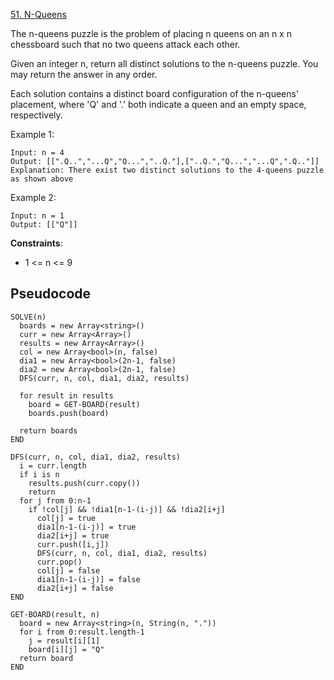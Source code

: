 [51. N-Queens](https://leetcode.com/problems/n-queens/)

The n-queens puzzle is the problem of placing n queens on an n x n chessboard such that no two queens attack each other.

Given an integer n, return all distinct solutions to the n-queens puzzle. You may return the answer in any order.

Each solution contains a distinct board configuration of the n-queens' placement, where 'Q' and '.' both indicate a queen and an empty space, respectively.

Example 1:

```
Input: n = 4
Output: [[".Q..","...Q","Q...","..Q."],["..Q.","Q...","...Q",".Q.."]]
Explanation: There exist two distinct solutions to the 4-queens puzzle as shown above
```

Example 2:

```
Input: n = 1
Output: [["Q"]]
```

**Constraints**:

-   1 <= n <= 9

## Pseudocode

```
SOLVE(n)
  boards = new Array<string>()
  curr = new Array<Array>()
  results = new Array<Array>()
  col = new Array<bool>(n, false)
  dia1 = new Array<bool>(2n-1, false)
  dia2 = new Array<bool>(2n-1, false)
  DFS(curr, n, col, dia1, dia2, results)

  for result in results
    board = GET-BOARD(result)
    boards.push(board)

  return boards
END

DFS(curr, n, col, dia1, dia2, results)
  i = curr.length
  if i is n
    results.push(curr.copy())
    return
  for j from 0:n-1
    if !col[j] && !dia1[n-1-(i-j)] && !dia2[i+j]
      col[j] = true
      dia1[n-1-(i-j)] = true
      dia2[i+j] = true
      curr.push([i,j])
      DFS(curr, n, col, dia1, dia2, results)
      curr.pop()
      col[j] = false
      dia1[n-1-(i-j)] = false
      dia2[i+j] = false
END

GET-BOARD(result, n)
  board = new Array<string>(n, String(n, "."))
  for i from 0:result.length-1
    j = result[i][1]
    board[i][j] = "Q"
  return board
END
```
